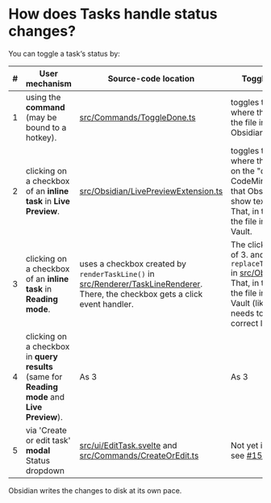 # How does Tasks handle status changes?

You can toggle a task‘s status by:

| #   | User mechanism                                                                                | Source-code location                                                                                                                                                                                                                                | Toggle behaviour                                                                                                                                                                                                                                                            |
| --- | --------------------------------------------------------------------------------------------- | --------------------------------------------------------------------------------------------------------------------------------------------------------------------------------------------------------------------------------------------------- | --------------------------------------------------------------------------------------------------------------------------------------------------------------------------------------------------------------------------------------------------------------------------- |
| 1   | using the **command** (may be bound to a hotkey).                                             | [src/Commands/ToggleDone.ts](https://github.com/obsidian-tasks-group/obsidian-tasks/blob/main/src/Commands/ToggleDone.ts)                                                                                                                           | toggles the line directly where the cursor is in the file inside Obsidian's vault.                                                                                                                                                                                          |
| 2   | clicking on a checkbox of an **inline task** in **Live Preview**.                             | [src/Obsidian/LivePreviewExtension.ts](https://github.com/obsidian-tasks-group/obsidian-tasks/blob/main/src/Obsidian/LivePreviewExtension.ts)                                                                                                                         | toggles the line directly where the checkbox is on the "document" of CodeMirror (the library that Obsidian uses to show text on screen).<br>That, in turn, updates the file in Obsidian's Vault.                                                                            |
| 3   | clicking on a checkbox of an **inline task** in **Reading mode**.                             | uses a checkbox created by `renderTaskLine()` in [src/Renderer/TaskLineRenderer](https://github.com/obsidian-tasks-group/obsidian-tasks/blob/main/src/Renderer/TaskLineRenderer.ts).<br>There, the checkbox gets a click event handler.                               | The click event listener of 3. and 4. uses `replaceTaskWithTasks()` in [src/Obsidian/File.ts](https://github.com/obsidian-tasks-group/obsidian-tasks/blob/main/src/Obsidian/File.ts).<br>That, in turn, updates the file in Obsidian‘s Vault (like 1, but it needs to find the correct line). |
| 4   | clicking on a checkbox in **query results** (same for **Reading mode** and **Live Preview**). | As 3                                                                                                                                                                                                                                                | As 3                                                                                                                                                                                                                                                                        |
| 5   | via 'Create or edit task' **modal** Status dropdown                                           | [src/ui/EditTask.svelte](https://github.com/obsidian-tasks-group/obsidian-tasks/blob/main/src/ui/EditTask.svelte) and [src/Commands/CreateOrEdit.ts](https://github.com/obsidian-tasks-group/obsidian-tasks/blob/main/src/Commands/CreateOrEdit.ts) | Not yet implemented: see [#1590](https://github.com/obsidian-tasks-group/obsidian-tasks/issues/1590)                                                                                                                                                                        |

Obsidian writes the changes to disk at its own pace.
